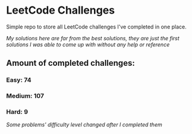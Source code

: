 
# LeetCode Challenges

Simple repo to store all LeetCode challenges I've completed in one place.

<i>My solutions here are far from the best solutions, they are just the first solutions I was able to come up with without any help or reference</i>

## Amount of completed challenges:

### Easy: 74

### Medium: 107

### Hard: 9

<i>Some problems' difficulty level changed after I completed them</i>
